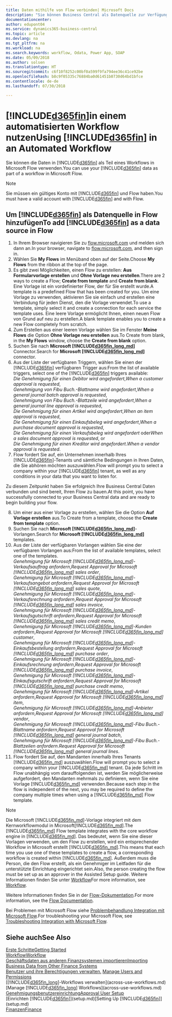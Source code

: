 ```yaml
---
title: Daten mithilfe von Flow verbinden| Microsoft Docs
description: "Sie können Business Central als Datenquelle zur Verfügung stellen und eine OData-URL Ihrer Webdienste festlegen, um eine Geschäfts-App mithilfe einem automatisierten Workflow erstellen."
documentationcenter: 
author: edupont04
ms.service: dynamics365-business-central
ms.topic: article
ms.devlang: na
ms.tgt_pltfrm: na
ms.workload: na
ms.search.keywords: workflow, Odata, Power App, SOAP
ms.date: 05/09/2018
ms.author: solsen
ms.translationtype: HT
ms.sourcegitcommit: c6f10f8252c00bf0a599f9fa794ee36c41ce92be
ms.openlocfilehash: b8c9f05335c76884ba0d61451b0730d64bd1bfce
ms.contentlocale: de-de
ms.lasthandoff: 07/30/2018

---
```

# <a name="using-included365finincludesd365finmdmd-in-an-automated-workflow"></a><span data-ttu-id="41e9c-103">[!INCLUDE[d365fin](includes/d365fin_md.md)]in einem automatisierten Workflow nutzen</span><span class="sxs-lookup"><span data-stu-id="41e9c-103">Using [!INCLUDE[d365fin](includes/d365fin_md.md)] in an Automated Workflow</span></span>
<span data-ttu-id="41e9c-104">Sie können die Daten in [!INCLUDE[d365fin](includes/d365fin_md.md)] als Teil eines Workflows in Microsoft Flow verwenden.</span><span class="sxs-lookup"><span data-stu-id="41e9c-104">You can use your [!INCLUDE[d365fin](includes/d365fin_md.md)] data as part of a workflow in Microsoft Flow.</span></span>  

> [!NOTE]  
>   <span data-ttu-id="41e9c-105">Sie müssen ein gültiges Konto mit [!INCLUDE[d365fin](includes/d365fin_md.md)] und Flow haben.</span><span class="sxs-lookup"><span data-stu-id="41e9c-105">You must have a valid account with [!INCLUDE[d365fin](includes/d365fin_md.md)] and with Flow.</span></span>  

## <a name="to-add-included365finincludesd365finmdmd-as-a-data-source-in-flow"></a><span data-ttu-id="41e9c-106">Um [!INCLUDE[d365fin](includes/d365fin_md.md)] als Datenquelle in Flow hinzufügen</span><span class="sxs-lookup"><span data-stu-id="41e9c-106">To add [!INCLUDE[d365fin](includes/d365fin_md.md)] as a data source in Flow</span></span>
1. <span data-ttu-id="41e9c-107">In Ihrem Browser navigieren Sie zu [flow.microsoft.com](https://flow.microsoft.com/en-us/) und melden sich dann an.</span><span class="sxs-lookup"><span data-stu-id="41e9c-107">In your browser, navigate to [flow.microsoft.com](https://flow.microsoft.com/en-us/), and then sign in.</span></span>
2. <span data-ttu-id="41e9c-108">Wählen Sie **My Flows** im Menüband oben auf der Seite.</span><span class="sxs-lookup"><span data-stu-id="41e9c-108">Choose **My Flows** from the ribbon at the top of the page.</span></span>
3. <span data-ttu-id="41e9c-109">Es gibt zwei Möglichkeiten, einen Flow zu erstellen: **Aus Formularvorlage erstellen** und **Ohne Vorlage neu erstellen**.</span><span class="sxs-lookup"><span data-stu-id="41e9c-109">There are 2 ways to create a Flow; **Create from template** and **Create from blank**.</span></span> <span data-ttu-id="41e9c-110">Eine Vorlage ist ein vordefinierter Flow, der für Sie erstellt wurde.</span><span class="sxs-lookup"><span data-stu-id="41e9c-110">A template is a predefined Flow that has been created for you.</span></span>  <span data-ttu-id="41e9c-111">Um eine Vorlage zu verwenden, aktivieren Sie sie einfach und erstellen eine Verbindung für jeden Dienst, den die Vorlage verwendet.</span><span class="sxs-lookup"><span data-stu-id="41e9c-111">To use a template, simply select it and create a connection for each service the template uses.</span></span> <span data-ttu-id="41e9c-112">Eine leere Vorlage ermöglicht Ihnen, einen neuen Flow von Grund auf neu zu erstellen.</span><span class="sxs-lookup"><span data-stu-id="41e9c-112">A blank template enables you to create a new Flow completely from scratch.</span></span>
4. <span data-ttu-id="41e9c-113">Zum Erstellen aus einer leeren Vorlage wählen Sie im Fenster **Meine Flows** die Option **Ohne Vorlage neu erstellen** aus.</span><span class="sxs-lookup"><span data-stu-id="41e9c-113">To Create from blank, in the **My Flows** window, choose the **Create from blank** option.</span></span>
5. <span data-ttu-id="41e9c-114">Suchen Sie nach **Microsoft [!INCLUDE[d365fin_long_md](includes/d365fin_long_md.md)]** Connector.</span><span class="sxs-lookup"><span data-stu-id="41e9c-114">Search for **Microsoft [!INCLUDE[d365fin_long_md](includes/d365fin_long_md.md)]** connector.</span></span>
6. <span data-ttu-id="41e9c-115">Aus der Liste der verfügbaren Triggern, wählen Sie einen der [!INCLUDE[d365fin](includes/d365fin_md.md)] verfügbaren Trigger aus:</span><span class="sxs-lookup"><span data-stu-id="41e9c-115">From the list of available triggers, select one of the [!INCLUDE[d365fin](includes/d365fin_md.md)] triggers available:</span></span>  
    <span data-ttu-id="41e9c-116">*Die Genehmigung für einen Debitor wird angefordert*,</span><span class="sxs-lookup"><span data-stu-id="41e9c-116">*When a customer approval is requested*,</span></span>  
    <span data-ttu-id="41e9c-117">*Genehmigung von Fibu Buch.-Blattname wird angefordert*,</span><span class="sxs-lookup"><span data-stu-id="41e9c-117">*When a general journal batch approval is requested*,</span></span>  
    <span data-ttu-id="41e9c-118">*Genehmigung von Fibu Buch.-Blattzeile wird angefordert*,</span><span class="sxs-lookup"><span data-stu-id="41e9c-118">*When a general journal line approval is requested*,</span></span>  
    <span data-ttu-id="41e9c-119">*Die Genehmigung für einen Artikel wird angefordert*,</span><span class="sxs-lookup"><span data-stu-id="41e9c-119">*When an item approval is requested*,</span></span>  
    <span data-ttu-id="41e9c-120">*Die Genehmigung für einen Einkaufsbeleg wird angefordert*,</span><span class="sxs-lookup"><span data-stu-id="41e9c-120">*When a purchase document approval is requested*,</span></span>  
    <span data-ttu-id="41e9c-121">*Die Genehmigung für einen Verkaufsbeleg wird angefordert* oder</span><span class="sxs-lookup"><span data-stu-id="41e9c-121">*When a sales document approval is requested*, or</span></span>  
    <span data-ttu-id="41e9c-122">*Die Genehmigung für einen Kreditor wird angefordert*.</span><span class="sxs-lookup"><span data-stu-id="41e9c-122">*When a vendor approval is requested*.</span></span>
7. <span data-ttu-id="41e9c-123">Flow fordert Sie auf, ein Unternehmen innerhalb Ihres [!INCLUDE[d365fin](includes/d365fin_md.md)]-Tenants und sämtliche Bedingungen in Ihren Daten, die Sie abhören möchten auszuwählen.</span><span class="sxs-lookup"><span data-stu-id="41e9c-123">Flow will prompt you to select a company within your [!INCLUDE[d365fin](includes/d365fin_md.md)] tenant, as well as any conditions in your data that you want to listen for.</span></span>

<span data-ttu-id="41e9c-124">Zu diesem Zeitpunkt haben Sie erfolgreich Ihre Business Central Daten verbunden und sind bereit, Ihren Flow zu bauen.</span><span class="sxs-lookup"><span data-stu-id="41e9c-124">At this point, you have successfully connected to your Business Central data and are ready to begin building your flow.</span></span>

8. <span data-ttu-id="41e9c-125">Um einer aus einer Vorlage zu erstellen, wählen Sie die Option **Auf Vorlage erstellen** aus.</span><span class="sxs-lookup"><span data-stu-id="41e9c-125">To Create from a template, choose the **Create from template** option.</span></span>
9. <span data-ttu-id="41e9c-126">Suchen Sie nach **Microsoft [!INCLUDE[d365fin_long_md](includes/d365fin_long_md.md)]**-Vorlangen.</span><span class="sxs-lookup"><span data-stu-id="41e9c-126">Search for **Microsoft [!INCLUDE[d365fin_long_md](includes/d365fin_long_md.md)]** templates.</span></span>
10. <span data-ttu-id="41e9c-127">Aus der Liste der verfügbaren Vorlangen wählen Sie eine der verfügbaren Vorlangen aus:</span><span class="sxs-lookup"><span data-stu-id="41e9c-127">From the list of available templates, select one of the templates.</span></span>  
    <span data-ttu-id="41e9c-128">*Genehmigung für Microsoft [!INCLUDE[d365fin_long_md](includes/d365fin_long_md.md)]-Verkaufsauftrag anfordern*,</span><span class="sxs-lookup"><span data-stu-id="41e9c-128">*Request Approval for Microsoft [!INCLUDE[d365fin_long_md](includes/d365fin_long_md.md)] sales order*,</span></span>  
    <span data-ttu-id="41e9c-129">*Genehmigung für Microsoft [!INCLUDE[d365fin_long_md](includes/d365fin_long_md.md)]-Verkaufsangebot anfordern*,</span><span class="sxs-lookup"><span data-stu-id="41e9c-129">*Request Approval for Microsoft [!INCLUDE[d365fin_long_md](includes/d365fin_long_md.md)] sales quote*,</span></span>  
    <span data-ttu-id="41e9c-130">*Genehmigung für Microsoft [!INCLUDE[d365fin_long_md](includes/d365fin_long_md.md)]-Verkaufsrechnung anfordern*,</span><span class="sxs-lookup"><span data-stu-id="41e9c-130">*Request Approval for Microsoft [!INCLUDE[d365fin_long_md](includes/d365fin_long_md.md)] sales invoice*,</span></span>  
    <span data-ttu-id="41e9c-131">*Genehmigung für Microsoft [!INCLUDE[d365fin_long_md](includes/d365fin_long_md.md)]-Verkaufsgutschrift anfordern*,</span><span class="sxs-lookup"><span data-stu-id="41e9c-131">*Request Approval for Microsoft [!INCLUDE[d365fin_long_md](includes/d365fin_long_md.md)] sales credit memo*,</span></span>  
    <span data-ttu-id="41e9c-132">*Genehmigung für Microsoft [!INCLUDE[d365fin_long_md](includes/d365fin_long_md.md)]-Kunden anfordern*,</span><span class="sxs-lookup"><span data-stu-id="41e9c-132">*Request Approval for Microsoft [!INCLUDE[d365fin_long_md](includes/d365fin_long_md.md)] customer*,</span></span>  
    <span data-ttu-id="41e9c-133">*Genehmigung für Microsoft [!INCLUDE[d365fin_long_md](includes/d365fin_long_md.md)]-Einkaufsbestellung anfordern*,</span><span class="sxs-lookup"><span data-stu-id="41e9c-133">*Request Approval for Microsoft [!INCLUDE[d365fin_long_md](includes/d365fin_long_md.md)] purchase order*,</span></span>  
    <span data-ttu-id="41e9c-134">*Genehmigung für Microsoft [!INCLUDE[d365fin_long_md](includes/d365fin_long_md.md)]-Einkaufsrechnung anfordern*,</span><span class="sxs-lookup"><span data-stu-id="41e9c-134">*Request Approval for Microsoft [!INCLUDE[d365fin_long_md](includes/d365fin_long_md.md)] purchase invoice*,</span></span>  
    <span data-ttu-id="41e9c-135">*Genehmigung für Microsoft [!INCLUDE[d365fin_long_md](includes/d365fin_long_md.md)]-EInkaufsgutschrift anfordern*,</span><span class="sxs-lookup"><span data-stu-id="41e9c-135">*Request Approval for Microsoft [!INCLUDE[d365fin_long_md](includes/d365fin_long_md.md)] purchase credit memo*,</span></span>  
    <span data-ttu-id="41e9c-136">*Genehmigung für Microsoft [!INCLUDE[d365fin_long_md](includes/d365fin_long_md.md)]-Artikel anfordern*,</span><span class="sxs-lookup"><span data-stu-id="41e9c-136">*Request Approval for Microsoft [!INCLUDE[d365fin_long_md](includes/d365fin_long_md.md)] item*,</span></span>  
    <span data-ttu-id="41e9c-137">*Genehmigung für Microsoft [!INCLUDE[d365fin_long_md](includes/d365fin_long_md.md)]-Anbieter anfordern*,</span><span class="sxs-lookup"><span data-stu-id="41e9c-137">*Request Approval for Microsoft [!INCLUDE[d365fin_long_md](includes/d365fin_long_md.md)] vendor*,</span></span>  
    <span data-ttu-id="41e9c-138">*Genehmigung für Microsoft [!INCLUDE[d365fin_long_md](includes/d365fin_long_md.md)]-Fibu Buch.-Blattname anfordern*,</span><span class="sxs-lookup"><span data-stu-id="41e9c-138">*Request Approval for Microsoft [!INCLUDE[d365fin_long_md](includes/d365fin_long_md.md)] general journal batch*,</span></span>  
    <span data-ttu-id="41e9c-139">*Genehmigung für Microsoft [!INCLUDE[d365fin_long_md](includes/d365fin_long_md.md)]-Fibu Buch.-Blattzeilen anfordern*.</span><span class="sxs-lookup"><span data-stu-id="41e9c-139">*Request Approval for Microsoft [!INCLUDE[d365fin_long_md](includes/d365fin_long_md.md)] general journal lines*.</span></span>  
11. <span data-ttu-id="41e9c-140">Flow fordert Sie auf, den Mandanten innerhalb Ihres Tenants [!INCLUDE[d365fin_md](includes/d365fin_md.md)] auszuwählen.</span><span class="sxs-lookup"><span data-stu-id="41e9c-140">Flow will prompt you to select a company within your [!INCLUDE[d365fin_md](includes/d365fin_md.md)] tenant.</span></span> <span data-ttu-id="41e9c-141">Da jede Schritt im Flow unabhängig vom darauffolgenden ist, werden Sie möglicherweise aufgefordert, den Mandanten mehrmals zu definieren, wenn Sie eine Vorlage [!INCLUDE[d365fin_md](includes/d365fin_md.md)] verwenden.</span><span class="sxs-lookup"><span data-stu-id="41e9c-141">Because each step in the flow is independent of the next, you may be required to define the company multiple times when using a [!INCLUDE[d365fin_md](includes/d365fin_md.md)] Flow template.</span></span>

> [!NOTE]  
> <span data-ttu-id="41e9c-142">Die Microsoft [!INCLUDE[d365fin_md](includes/d365fin_md.md)]-Vorlage integriert mit dem Kernworkflowmodul in Microsoft[!INCLUDE[d365fin_md](includes/d365fin_md.md)].</span><span class="sxs-lookup"><span data-stu-id="41e9c-142">The [!INCLUDE[d365fin_md](includes/d365fin_md.md)] Flow template integrates with the core workflow engine in [!INCLUDE[d365fin_md](includes/d365fin_md.md)].</span></span> <span data-ttu-id="41e9c-143">Das bedeutet, wenn Sie eine dieser Vorlagen verwenden, um den Flow zu erstellen, wird ein entsprechender Workflow in Microsoft erstellt [!INCLUDE[d365fin_md](includes/d365fin_md.md)].</span><span class="sxs-lookup"><span data-stu-id="41e9c-143">This means that each time you use one of these templates to create a flow, a corresponding workflow is created within [!INCLUDE[d365fin_md](includes/d365fin_md.md)].</span></span> <span data-ttu-id="41e9c-144">Außerdem muss die Person, die den Flow erstellt, als ein Genehmiger im Leitfaden für die unterstützte Einrichtung eingerichtet sein.</span><span class="sxs-lookup"><span data-stu-id="41e9c-144">Also, the person creating the flow must be set up as an approver in the Assisted Setup guide.</span></span> <span data-ttu-id="41e9c-145">Weitere Informationen finden Sie unter [Workflow](across-workflow.md)</span><span class="sxs-lookup"><span data-stu-id="41e9c-145">For more information, see [Workflow](across-workflow.md).</span></span>

<span data-ttu-id="41e9c-146">Weitere Informationen finden Sie in der [Flow-Dokumentation](https://docs.microsoft.com/en-us/flow/getting-started).</span><span class="sxs-lookup"><span data-stu-id="41e9c-146">For more information, see the [Flow Documentation](https://docs.microsoft.com/en-us/flow/getting-started).</span></span>

<span data-ttu-id="41e9c-147">Bei Problemen mit Microsoft Flow siehe [Problembehandlung Integration mit Microsoft Flow](across-troubleshooting-how-use-financials-data-source-flow.md).</span><span class="sxs-lookup"><span data-stu-id="41e9c-147">For troubleshooting your Microsoft Flow, see [Troubleshooting Integration with Microsoft Flow](across-troubleshooting-how-use-financials-data-source-flow.md).</span></span>

## <a name="see-also"></a><span data-ttu-id="41e9c-148">Siehe auch</span><span class="sxs-lookup"><span data-stu-id="41e9c-148">See Also</span></span>
[<span data-ttu-id="41e9c-149">Erste Schritte</span><span class="sxs-lookup"><span data-stu-id="41e9c-149">Getting Started</span></span>](product-get-started.md)  
[<span data-ttu-id="41e9c-150">Workflow</span><span class="sxs-lookup"><span data-stu-id="41e9c-150">Workflow</span></span>](across-workflow.md)  
[<span data-ttu-id="41e9c-151">Geschäftsdaten aus anderen Finanzsystemen importieren</span><span class="sxs-lookup"><span data-stu-id="41e9c-151">Importing Business Data from Other Finance Systems</span></span>](across-import-data-configuration-packages.md)  
<span data-ttu-id="41e9c-152">[Benutzer und ihre Berechtigungen verwalten.](ui-how-users-permissions.md) </span><span class="sxs-lookup"><span data-stu-id="41e9c-152">[Manage Users and Permissions](ui-how-users-permissions.md) </span></span>  
<span data-ttu-id="41e9c-153">[[!INCLUDE[d365fin_long](includes/d365fin_long_md.md)]-Workflows verwalten](across-use-workflows.md)</span><span class="sxs-lookup"><span data-stu-id="41e9c-153">[Manage [!INCLUDE[d365fin_long](includes/d365fin_long_md.md)] Workflows](across-use-workflows.md)</span></span>  
[<span data-ttu-id="41e9c-154">Genehmigungsbenutzereinrichtung</span><span class="sxs-lookup"><span data-stu-id="41e9c-154">Approval User Setup</span></span>](across-how-to-set-up-approval-users.md)  
<span data-ttu-id="41e9c-155">[Einrichten [!INCLUDE[d365fin](includes/d365fin_md.md)]](setup.md)</span><span class="sxs-lookup"><span data-stu-id="41e9c-155">[Setting Up [!INCLUDE[d365fin](includes/d365fin_md.md)]](setup.md)</span></span>  
[<span data-ttu-id="41e9c-156">Finanzen</span><span class="sxs-lookup"><span data-stu-id="41e9c-156">Finance</span></span>](finance.md)  


